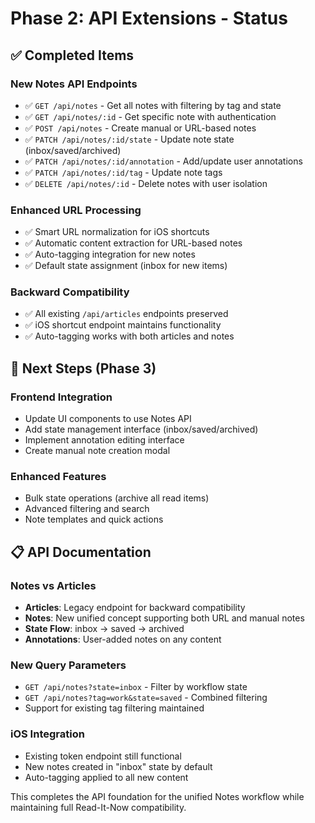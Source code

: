 # Phase 2: API Extensions - Status

## ✅ Completed Items

### New Notes API Endpoints
- ✅ `GET /api/notes` - Get all notes with filtering by tag and state
- ✅ `GET /api/notes/:id` - Get specific note with authentication
- ✅ `POST /api/notes` - Create manual or URL-based notes
- ✅ `PATCH /api/notes/:id/state` - Update note state (inbox/saved/archived)
- ✅ `PATCH /api/notes/:id/annotation` - Add/update user annotations
- ✅ `PATCH /api/notes/:id/tag` - Update note tags
- ✅ `DELETE /api/notes/:id` - Delete notes with user isolation

### Enhanced URL Processing
- ✅ Smart URL normalization for iOS shortcuts
- ✅ Automatic content extraction for URL-based notes
- ✅ Auto-tagging integration for new notes
- ✅ Default state assignment (inbox for new items)

### Backward Compatibility
- ✅ All existing `/api/articles` endpoints preserved
- ✅ iOS shortcut endpoint maintains functionality
- ✅ Auto-tagging works with both articles and notes

## 🔄 Next Steps (Phase 3)

### Frontend Integration
- Update UI components to use Notes API
- Add state management interface (inbox/saved/archived)
- Implement annotation editing interface
- Create manual note creation modal

### Enhanced Features
- Bulk state operations (archive all read items)
- Advanced filtering and search
- Note templates and quick actions

## 📋 API Documentation

### Notes vs Articles
- **Articles**: Legacy endpoint for backward compatibility
- **Notes**: New unified concept supporting both URL and manual notes
- **State Flow**: inbox → saved → archived
- **Annotations**: User-added notes on any content

### New Query Parameters
- `GET /api/notes?state=inbox` - Filter by workflow state
- `GET /api/notes?tag=work&state=saved` - Combined filtering
- Support for existing tag filtering maintained

### iOS Integration
- Existing token endpoint still functional
- New notes created in "inbox" state by default
- Auto-tagging applied to all new content

This completes the API foundation for the unified Notes workflow while maintaining full Read-It-Now compatibility.